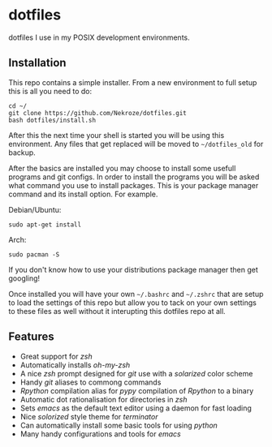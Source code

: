 dotfiles
========

dotfiles I use in my POSIX development environments.

Installation
------------

This repo contains a simple installer. From a new environment to full setup
this is all you need to do:

    cd ~/
    git clone https://github.com/Nekroze/dotfiles.git
    bash dotfiles/install.sh
    
After this the next time your shell is started you will be using this
environment. Any files that get replaced will be moved to `~/dotfiles_old` for
backup.

After the basics are installed you may choose to install some usefull programs
and git configs. In order to install the programs you will be asked what
command you use to install packages. This is your package manager command and
its install option. For example.

Debian/Ubuntu:
    
    sudo apt-get install
    
Arch:

    sudo pacman -S
    
If you don't know how to use your distributions package manager then get
googling!

Once installed you will have your own `~/.bashrc` and `~/.zshrc` that are setup
to load the settings of this repo but allow you to tack on your own settings to
these files as well without it interupting this dotfiles repo at all.

Features
--------

* Great support for *zsh*
* Automatically installs *oh-my-zsh*
* A nice *zsh* prompt designed for *git* use with a *solarized* color scheme
* Handy *git* aliases to commong commands
* *Rpython* compilation alias for *pypy* compilation of *Rpython* to a binary
* Automatic dot rationalisation for directories in *zsh*
* Sets *emacs* as the default text editor using a daemon for fast loading
* Nice *solorized* style theme for *terminator*
* Can automatically install some basic tools for using *python*
* Many handy configurations and tools for *emacs*
